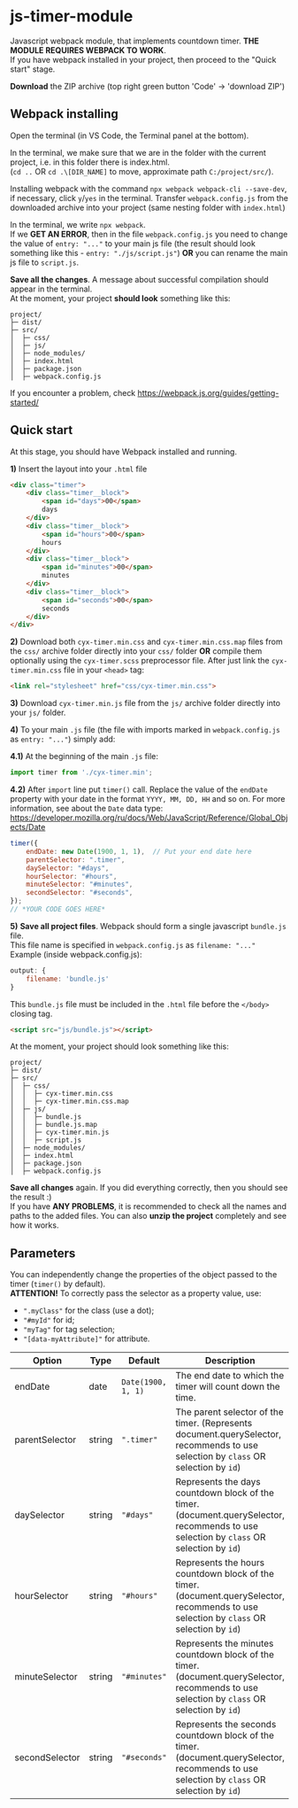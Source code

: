 # js-timer-module
Javascript webpack module, that implements countdown timer. **THE MODULE REQUIRES WEBPACK TO WORK**.  
If you have webpack installed in your project, then proceed to the "Quick start" stage.

**Download** the ZIP archive (top right green button 'Code' -> 'download ZIP')

## Webpack installing
Open the terminal (in VS Code, the Terminal panel at the bottom).

In the terminal, we make sure that we are in the folder with the current project, i.e. in this folder there is index.html.  
(`cd ..` OR `cd .\[DIR_NAME]` to move, approximate path `C:/project/src/`).

Installing webpack with the command `npx webpack webpack-cli --save-dev`, if necessary, click `y`/`yes` in the terminal.
Transfer `webpack.config.js` from the downloaded archive into your project (same nesting folder with `index.html`)

In the terminal, we write `npx webpack`.  
If we **GET AN ERROR**, then in the file `webpack.config.js` you need to change the value of `entry: "..."` to
your main js file (the result should look something like this - `entry: "./js/script.js"`)
**OR** you can rename the main js file to `script.js`. 

**Save all the changes**.
A message about successful compilation should appear in the terminal.  
At the moment, your project **should look** something like this:
```
project/  
├─ dist/  
├─ src/  
│  ├─ css/  
│  ├─ js/  
│  ├─ node_modules/  
│  ├─ index.html  
│  ├─ package.json  
│  ├─ webpack.config.js  
```

If you encounter a problem, check https://webpack.js.org/guides/getting-started/

## Quick start
At this stage, you should have Webpack installed and running.

**1)** Insert the layout into your `.html` file
```html
<div class="timer">
    <div class="timer__block">
        <span id="days">00</span>
        days
    </div>
    <div class="timer__block">
        <span id="hours">00</span>
        hours
    </div>
    <div class="timer__block">
        <span id="minutes">00</span>
        minutes
    </div>
    <div class="timer__block">
        <span id="seconds">00</span>
        seconds
    </div>
</div>
```

**2)** Download both `cyx-timer.min.css` and `cyx-timer.min.css.map` files from the `css/` archive folder directly into your `css/` folder
**OR** compile them optionally using the `cyx-timer.scss` preprocessor file.
After just link the `cyx-timer.min.css` file in your `<head>` tag:
```html
<link rel="stylesheet" href="css/cyx-timer.min.css">
```

**3)** Download `cyx-timer.min.js` file from the `js/` archive folder directly into your `js/` folder.

**4)** To your main `.js` file (the file with imports marked in `webpack.config.js` as `entry: "..."`) simply add:

**4.1)** At the beginning of the main `.js` file:
```jsx
import timer from './cyx-timer.min';
```

**4.2)** After `import` line put `timer()` call. Replace the value of the `endDate` property with your date in the format `YYYY, MM, DD, HH` and so on.
For more information, see about the `Date` data type: https://developer.mozilla.org/ru/docs/Web/JavaScript/Reference/Global_Objects/Date
```jsx
timer({
    endDate: new Date(1900, 1, 1),  // Put your end date here
    parentSelector: ".timer",
    daySelector: "#days",
    hourSelector: "#hours",
    minuteSelector: "#minutes",
    secondSelector: "#seconds",
});
// *YOUR CODE GOES HERE*
```

**5)** **Save all project files**. Webpack should form a single javascript `bundle.js` file.  
This file name is specified in `webpack.config.js` as `filename: "..."`  
Example (inside webpack.config.js):
```jsx
output: {
    filename: 'bundle.js'
}
```
This `bundle.js` file must be included in the `.html` file before the `</body>` closing tag.
```html
<script src="js/bundle.js"></script>
```

At the moment, your project should look something like this:
```
project/  
├─ dist/  
├─ src/  
│  ├─ css/  
│  │  ├─ cyx-timer.min.css  
│  │  ├─ cyx-timer.min.css.map  
│  ├─ js/  
│  │  ├─ bundle.js  
│  │  ├─ bundle.js.map  
│  │  ├─ cyx-timer.min.js  
│  │  ├─ script.js  
│  ├─ node_modules/  
│  ├─ index.html  
│  ├─ package.json  
│  ├─ webpack.config.js  
```

**Save all changes** again. If you did everything correctly, then you should see the result :)  
If you have **ANY PROBLEMS**, it is recommended to check all the names and paths to the added files.
You can also **unzip the project** completely and see how it works.

## Parameters
You can independently change the properties of the object passed to the timer (`timer()` by default).  
**ATTENTION!** To correctly pass the selector as a property value, use:
- `".myClass"` for the class (use a dot);
- `"#myId"` for id;
- `"myTag"` for tag selection;
- `"[data-myAttribute]"` for attribute.

Option | Type | Default | Description
------ | ---- | ------- | -----------
endDate | date | `Date(1900, 1, 1)` | The end date to which the timer will count down the time.
parentSelector | string | `".timer"` | The parent selector of the timer. (Represents document.querySelector, recommends to use selection by `class` OR selection by `id`)
daySelector | string | `"#days"` | Represents the days countdown block of the timer. (document.querySelector, recommends to use selection by `class` OR selection by `id`)
hourSelector | string | `"#hours"` | Represents the hours countdown block of the timer. (document.querySelector, recommends to use selection by `class` OR selection by `id`)
minuteSelector | string | `"#minutes"` | Represents the minutes countdown block of the timer. (document.querySelector, recommends to use selection by `class` OR selection by `id`)
secondSelector | string | `"#seconds"` | Represents the seconds countdown block of the timer. (document.querySelector, recommends to use selection by `class` OR selection by `id`)










